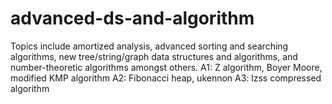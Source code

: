 # advanced-ds-and-algorithm
Topics include amortized analysis, advanced sorting and searching algorithms, new tree/string/graph data structures and algorithms, and number-theoretic algorithms amongst others.
A1: Z algorithm, Boyer Moore, modified KMP algorithm
A2: Fibonacci heap, ukennon
A3: lzss compressed algorithm
